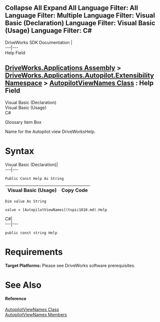 Collapse All Expand All Language Filter: All  Language Filter: Multiple  Language Filter: Visual Basic (Declaration) Language Filter: Visual Basic (Usage) Language Filter: C#  
---  
DriveWorks SDK Documentation  |   
---|---  
Help Field   
  
[DriveWorks.Applications Assembly](topic13.md) > [DriveWorks.Applications.Autopilot.Extensibility Namespace](topic1633.md) > [AutopilotViewNames Class](topic1810.md) : Help Field  
---  
  
Visual Basic (Declaration)    
Visual Basic (Usage)    
C# 

Glossary Item Box

Name for the Autopilot view DriveWorksHelp. 

# Syntax

Visual Basic (Declaration)|   
---|---  
      
    
    Public Const Help As String  
  
Visual Basic (Usage)| Copy Code  
---|---  
      
    
    Dim value As String
     
    value = [AutopilotViewNames](topic1810.md).Help  
  
C#|   
---|---  
      
    
    public const string Help  
  
# Requirements

**Target Platforms:** Please see DriveWorks software prerequisites.

# See Also

#### Reference

[AutopilotViewNames Class](topic1810.md)   
[AutopilotViewNames Members](topic1811.md)


